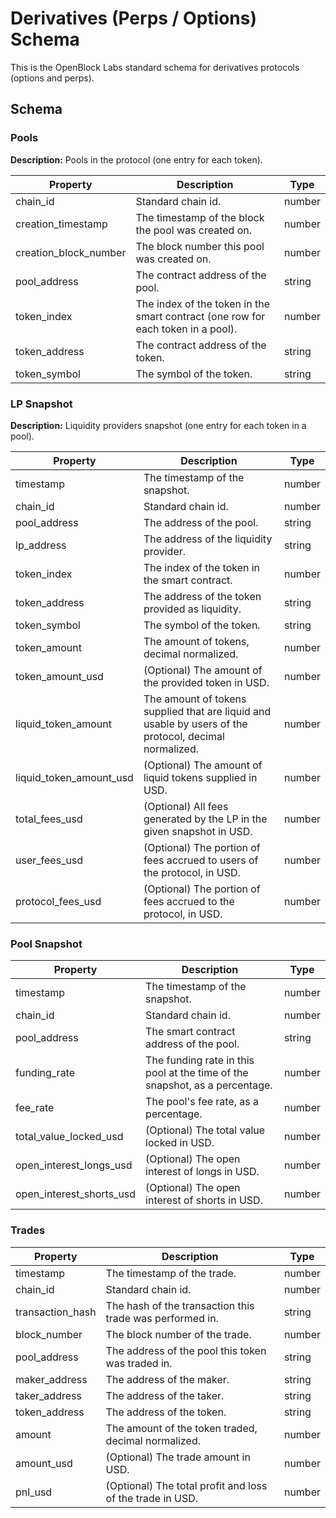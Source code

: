 # Derivatives (Perps / Options) Schema

This is the OpenBlock Labs standard schema for derivatives protocols (options and perps).

## Schema

### Pools

**Description:** Pools in the protocol (one entry for each token).

| Property            | Description                                        | Type   |
|---------------------|----------------------------------------------------|--------|
| chain_id            | Standard chain id.                                 | number |
| creation_timestamp  | The timestamp of the block the pool was created on.| number |
| creation_block_number | The block number this pool was created on.       | number |
| pool_address        | The contract address of the pool.                  | string |
| token_index         | The index of the token in the smart contract (one row for each token in a pool). | number |
| token_address       | The contract address of the token.                 | string |
| token_symbol        | The symbol of the token.                           | string |

### LP Snapshot

**Description:** Liquidity providers snapshot (one entry for each token in a pool).

| Property          | Description                                           | Type   |
|-------------------|-------------------------------------------------------|--------|
| timestamp         | The timestamp of the snapshot.                        | number |
| chain_id          | Standard chain id.                                    | number |
| pool_address      | The address of the pool.                              | string |
| lp_address        | The address of the liquidity provider.                | string |
| token_index       | The index of the token in the smart contract.         | number |
| token_address     | The address of the token provided as liquidity.       | string |
| token_symbol      | The symbol of the token.                              | string |
| token_amount      | The amount of tokens, decimal normalized.             | number |
| token_amount_usd  | (Optional) The amount of the provided token in USD.   | number |
| liquid_token_amount | The amount of tokens supplied that are liquid and usable by users of the protocol, decimal normalized. | number |
| liquid_token_amount_usd | (Optional) The amount of liquid tokens supplied in USD. | number |
| total_fees_usd    | (Optional) All fees generated by the LP in the given snapshot in USD. | number |
| user_fees_usd     | (Optional) The portion of fees accrued to users of the protocol, in USD. | number |
| protocol_fees_usd | (Optional) The portion of fees accrued to the protocol, in USD. | number | 

### Pool Snapshot

| Property                | Description                                                           | Type   |
|-------------------------|-----------------------------------------------------------------------|--------|
| timestamp               | The timestamp of the snapshot.                                        | number |
| chain_id                | Standard chain id.                                                    | number |
| pool_address            | The smart contract address of the pool.                               | string |
| funding_rate            | The funding rate in this pool at the time of the snapshot, as a percentage. | number |
| fee_rate                | The pool's fee rate, as a percentage.                                 | number |
| total_value_locked_usd  | (Optional) The total value locked in USD.                             | number |
| open_interest_longs_usd | (Optional) The open interest of longs in USD.                         | number |
| open_interest_shorts_usd| (Optional) The open interest of shorts in USD.                        | number |

### Trades

| Property            | Description                                         | Type   |
|---------------------|-----------------------------------------------------|--------|
| timestamp           | The timestamp of the trade.                         | number |
| chain_id            | Standard chain id.                                  | number |
| transaction_hash    | The hash of the transaction this trade was performed in. | string |
| block_number        | The block number of the trade.                      | number |
| pool_address        | The address of the pool this token was traded in.   | string |
| maker_address       | The address of the maker.                           | string |
| taker_address       | The address of the taker.                           | string |
| token_address       | The address of the token.                           | string |
| amount              | The amount of the token traded, decimal normalized. | number |
| amount_usd          | (Optional) The trade amount in USD.                 | number |
| pnl_usd             | (Optional) The total profit and loss of the trade in USD.      | number |

